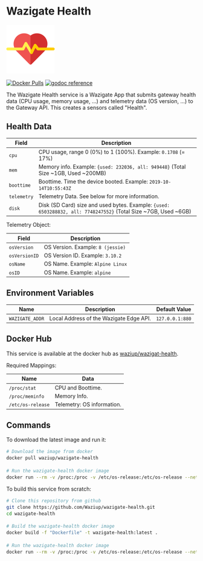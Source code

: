 # Wazigate Health

![Wazigate Health](www/icons/health.svg)

[![Docker Pulls](https://img.shields.io/docker/pulls/waziup/wazigate-health?style=flat-square)](https://hub.docker.com/r/waziup/wazigate-health)
[![godoc reference](https://img.shields.io/badge/godoc-reference-5272B4.svg?style=flat-square)](https://godoc.org/github.com/Waziup/wazigate-health/health)

The Wazigate Health service is a Wazigate App that submits gateway health data (CPU usage, memory usage, ...) and telemetry data (OS version, ...) to the Gateway API.
This creates a sensors called "Health".

## Health Data

| Field | Description |
| --- | --- |
| `cpu` | CPU usage, range 0 (0%) to 1 (100%). Example: `0.1708` (= 17%) |
| `mem` | Memory info. Example: `{used: 232036, all: 949448}` (Total Size ~1GB, Used ~200MB) |
| `boottime` | Boottime. Time the device booted. Example: `2019-10-14T10:55:43Z` |
| `telemetry` | Telemetry Data. See below for more information. |
| `disk` | Disk (SD Card) size and used bytes. Example: `{used: 6503288832, all: 7748247552}` (Total Size ~7GB, Used ~6GB) |

Telemetry Object:

| Field | Description |
| --- | --- |
| `osVersion` | OS Version. Example: `8 (jessie)` |
| `osVersionID` | OS Version ID. Example: `3.10.2` |
| `osName` | OS Name. Example: `Alpine Linux` |
| `osID` | OS Name. Example: `alpine` |

## Environment Variables

| Name | Description | Default Value |
| --- | --- | --- |
| `WAZIGATE_ADDR` | Local Address of the Wazigate Edge API. | `127.0.0.1:880` |

## Docker Hub

This service is available at the docker hub as [waziup/wazigat-health](https://hub.docker.com/r/waziup/wazigate-health).

Required Mappings:

| Name | Data |
| --- | --- |
| `/proc/stat` | CPU and Boottime. |
| `/proc/meminfo` | Memory Info. |
| `/etc/os-release` | Telemetry: OS information. |

## Commands

To download the latest image and run it:

```bash
# Download the image from docker
docker pull waziup/wazigate-health

# Run the wazigate-health docker image
docker run --rm -v /proc:/proc -v /etc/os-release:/etc/os-release --network host -it wazigate-health:latest
```

To build this service from scratch:

```bash
# Clone this repository from github
git clone https://github.com/Waziup/wazigate-health.git
cd wazigate-health

# Build the wazigate-health docker image
docker build -f "Dockerfile" -t wazigate-health:latest .

# Run the wazigate-health docker image
docker run --rm -v /proc:/proc -v /etc/os-release:/etc/os-release --network host -it wazigate-health:latest
```
